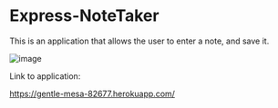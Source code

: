 # Express-NoteTaker

This is an application that allows the user to enter a note, and save it.

![image](https://user-images.githubusercontent.com/98971970/167310489-b5cf9585-3c3b-407b-aead-968d5326272c.png)

Link to application:

https://gentle-mesa-82677.herokuapp.com/
